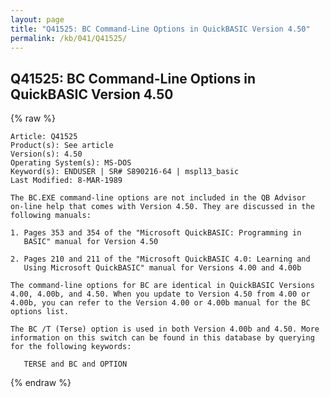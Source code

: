 ```yaml
---
layout: page
title: "Q41525: BC Command-Line Options in QuickBASIC Version 4.50"
permalink: /kb/041/Q41525/
---
```


## Q41525: BC Command-Line Options in QuickBASIC Version 4.50

{% raw %}

	Article: Q41525
	Product(s): See article
	Version(s): 4.50
	Operating System(s): MS-DOS
	Keyword(s): ENDUSER | SR# S890216-64 | mspl13_basic
	Last Modified: 8-MAR-1989
	
	The BC.EXE command-line options are not included in the QB Advisor
	on-line help that comes with Version 4.50. They are discussed in the
	following manuals:
	
	1. Pages 353 and 354 of the "Microsoft QuickBASIC: Programming in
	   BASIC" manual for Version 4.50
	
	2. Pages 210 and 211 of the "Microsoft QuickBASIC 4.0: Learning and
	   Using Microsoft QuickBASIC" manual for Versions 4.00 and 4.00b
	
	The command-line options for BC are identical in QuickBASIC Versions
	4.00, 4.00b, and 4.50. When you update to Version 4.50 from 4.00 or
	4.00b, you can refer to the Version 4.00 or 4.00b manual for the BC
	options list.
	
	The BC /T (Terse) option is used in both Version 4.00b and 4.50. More
	information on this switch can be found in this database by querying
	for the following keywords:
	
	   TERSE and BC and OPTION

{% endraw %}
